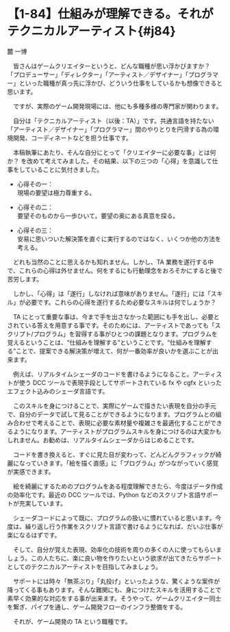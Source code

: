 # 【1-84】仕組みが理解できる。それがテクニカルアーティスト{#j84}

<div class="author">麓 一博</div>

　皆さんはゲームクリエイターというと、どんな職種が思い浮かびますか？ 「プロデューサー」「ディレクター」「アーティスト／デザイナー」「プログラマー」といった職種が真っ先に浮かび、どういう仕事をしているかも想像できると思います。

　ですが、実際のゲーム開発現場には、他にも多種多様の専門家が関わります。

　自分は「テクニカルアーティスト（以後：TA）」です。共通言語を持たない「アーティスト／デザイナー」「プログラマー」間のやりとりを円滑する為の環境開発、コーディネートなどを担う仕事です。

　本稿執筆にあたり、そんな自分にとって「クリエイターに必要な事」とは何か？ を改めて考えてみました。その結果、以下の三つの「心得」を意識して仕事をしていることに気付きました。

* 心得その一：  
現場の要望は極力尊重する。

* 心得その二：  
要望そのものから一歩ひいて。要望の奥にある真意を探る。
* 心得その三：  
安易に思いついた解決策を直ぐに実行するのではなく、いくつか他の方法を考える。

　どれも当然のことに思えるかも知れません。しかし、TA 業務を遂行する中で、これらの心得は外せません。何をするにも行動理念をおろそかにすると後で苦労します。

　しかし、「心得」は「遂行」しなければ意味がありません。「遂行」には「スキル」が必要です。これらの心得を遂行するため必要なスキルは何でしょうか？

　TA にとって重要な事は、今まで手を出さなかった範囲にも手を出し、必要とされている答えを用意する事です。そのためには、アーティストであっても「スクリプト/プログラム」を習得する事がひとつの課題となります。プログラムを覚えるということは、“仕組みを理解する”ということです。“仕組みを理解する”ことで、提案できる解決策が増えて、何が一番効率が良いかを選ぶことが出来ます。

　例えば、リアルタイムシェーダのコードを書けるようになること。アーティストが使う DCC ツールで表現手段としてサポートされている fx や cgfx といったエフェクト込みのシェーダ言語です。

　このスキルを身につけることで、実際にゲームで描きたい表現を自分の手元で、自分のデータで試して見ることができるようになります。プログラムとの組み合わせで考えることで、表現に必要な素材量や複雑さを最適化することができるようになります。アーティストがプログラムスキルを身につけるのは大変かもしれません。お勧めは、リアルタイムシェーダからはじめることです。

　コードを書き換えると、すぐに見た目が変わって、どんどんグラフィックが綺麗になっていきます。「絵を描く直感」に「プログラム」がつながっていく感覚が実感できます。

　絵を綺麗にするためのプログラムをある程度理解できたら、今度はデータ作成の効率化です。最近の DCC ツールでは、Python などのスクリプト言語サポートが充実しています。

　シェーダコードによって既に、プログラムの扱いに慣れていると思います。今度は、繰り返し行う作業をスクリプト言語で書けるようになれば、だいぶ仕事が楽になるはずです。

　そして、自分が覚えた表現、効率化の技術を周りの多くの人に使ってもらいましょう。この人たちに、楽に良い物を作りたいという欲求が出てきたらサポートとしてのテクニカルアーティストを目指してみましょう。

　サポートには時々「無茶ぶり」「丸投げ」といったような、驚くような案件が降ってくる事もあります。そんな難関にも、身につけたスキルを活用することで素早く効果的な対応をする事が出来ます。そうやって、ゲームクリエイター同士を繋ぎ、パイプを通し、ゲーム開発フローのインフラ整備をする。

　それが、ゲーム開発の TA という職種です。
